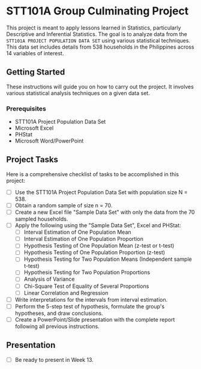 # STT101A Group Culminating Project

This project is meant to apply lessons learned in Statistics, particularly Descriptive and Inferential Statistics. The goal is to analyze data from the `STT101A PROJECT POPULATION DATA SET` using various statistical techniques. This data set includes details from 538 households in the Philippines across 14 variables of interest.

## Getting Started

These instructions will guide you on how to carry out the project. It involves various statistical analysis techniques on a given data set.

### Prerequisites

- STT101A Project Population Data Set
- Microsoft Excel
- PHStat
- Microsoft Word/PowerPoint

## Project Tasks

Here is a comprehensive checklist of tasks to be accomplished in this project:

- [ ] Use the STT101A Project Population Data Set with population size N = 538.
- [ ] Obtain a random sample of size n = 70.
- [ ] Create a new Excel file "Sample Data Set" with only the data from the 70 sampled households.
- [ ] Apply the following using the "Sample Data Set", Excel and PHStat:
  - [ ] Interval Estimation of One Population Mean
  - [ ] Interval Estimation of One Population Proportion
  - [ ] Hypothesis Testing of One Population Mean (z-test or t-test)
  - [ ] Hypothesis Testing of One Population Proportion (z-test)
  - [ ] Hypothesis Testing for Two Population Means (Independent sample t-test)
  - [ ] Hypothesis Testing for Two Population Proportions
  - [ ] Analysis of Variance
  - [ ] Chi-Square Test of Equality of Several Proportions
  - [ ] Linear Correlation and Regression
- [ ] Write interpretations for the intervals from interval estimation.
- [ ] Perform the 5-step test of hypothesis, formulate the group's hypotheses, and draw conclusions.
- [ ] Create a PowerPoint/Slide presentation with the complete report following all previous instructions.

## Presentation

- [ ] Be ready to present in Week 13.

